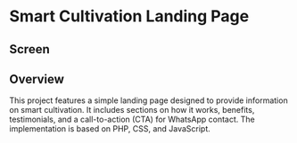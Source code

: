 # Smart Cultivation Landing Page

## Screen


## Overview

This project features a simple landing page designed to provide information on smart cultivation. It includes sections on how it works, benefits, testimonials, and a call-to-action (CTA) for WhatsApp contact. The implementation is based on PHP, CSS, and JavaScript.